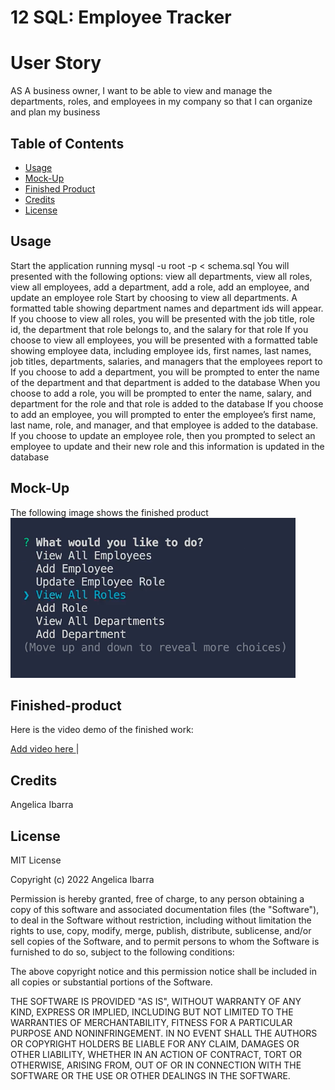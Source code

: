 # 12 SQL: Employee Tracker
# User Story
AS A business owner, I want to be able to view and manage the departments, roles, and employees in my company
so that I can organize and plan my business



## Table of Contents 

- [Usage](#usage)
- [Mock-Up](#mock-up)
- [Finished Product](#finished-product)
- [Credits](#credits)
- [License](#license)


## Usage
Start the application running mysql -u root -p < schema.sql
You will presented with the following options: view all departments, view all roles, view all employees, add a department, add a role, add an employee, and update an employee role
Start by choosing to view all departments. A formatted table showing department names and department ids will appear.
If you choose to view all roles, you will be presented with the job title, role id, the department that role belongs to, and the salary for that role
If you choose to view all employees, you will be presented with a formatted table showing employee data, including employee ids, first names, last names, job titles, departments, salaries, and managers that the employees report to
If you choose to  add a department, you will be prompted to enter the name of the department and that department is added to the database
When you choose to add a role, you will be prompted to enter the name, salary, and department for the role and that role is added to the database
If you choose to add an employee, you will prompted to enter the employee’s first name, last name, role, and manager, and that employee is added to the database. If you choose to update an employee role, then you prompted to select an employee to update and their new role and this information is updated in the database


## Mock-Up


The following image shows the finished product
![The screenshot shows a  picture of the homepage.](./img/Screenshot%202022-12-26%20at%208.07.04%20PM.png)









## Finished-product

Here is the video demo of the finished work: 

[Add video here ]()|


## Credits

 Angelica Ibarra


## License


MIT License

Copyright (c) 2022  Angelica Ibarra

Permission is hereby granted, free of charge, to any person obtaining a copy
of this software and associated documentation files (the "Software"), to deal
in the Software without restriction, including without limitation the rights
to use, copy, modify, merge, publish, distribute, sublicense, and/or sell
copies of the Software, and to permit persons to whom the Software is
furnished to do so, subject to the following conditions:

The above copyright notice and this permission notice shall be included in all
copies or substantial portions of the Software.

THE SOFTWARE IS PROVIDED "AS IS", WITHOUT WARRANTY OF ANY KIND, EXPRESS OR
IMPLIED, INCLUDING BUT NOT LIMITED TO THE WARRANTIES OF MERCHANTABILITY,
FITNESS FOR A PARTICULAR PURPOSE AND NONINFRINGEMENT. IN NO EVENT SHALL THE
AUTHORS OR COPYRIGHT HOLDERS BE LIABLE FOR ANY CLAIM, DAMAGES OR OTHER
LIABILITY, WHETHER IN AN ACTION OF CONTRACT, TORT OR OTHERWISE, ARISING FROM,
OUT OF OR IN CONNECTION WITH THE SOFTWARE OR THE USE OR OTHER DEALINGS IN THE
SOFTWARE.






